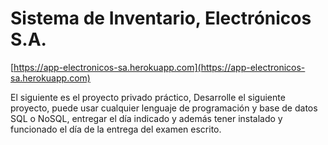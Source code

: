 # Sistema de Inventario, Electrónicos S.A.

[https://app-electronicos-sa.herokuapp.com](https://app-electronicos-sa.herokuapp.com)

El siguiente es el proyecto privado práctico, Desarrolle el siguiente proyecto, puede usar cualquier lenguaje de programación y base de datos SQL o NoSQL, entregar el día indicado y además tener instalado y funcionado el día de la entrega del examen escrito.